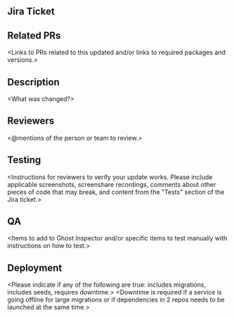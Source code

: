 ## Jira Ticket
<Replace with a link to a Jira ticket.>

## Related PRs
<Links to PRs related to this updated and/or links to required packages and versions.>

## Description
<What was changed?>

## Reviewers
<@mentions of the person or team to review.>

## Testing
<Instructions for reviewers to verify your update works. Please include applicable screenshots, screenshare recordings, comments about other pieces of code that may break, and content from the "Tests" section of the Jira ticket.>

## QA
<Items to add to Ghost Inspector and/or specific items to test manually with instructions on how to test.>

## Deployment
<Please indicate if any of the following are true: includes migrations, includes seeds, requires downtime.>
<Downtime is required if a service is going offline for large migrations or if dependencies in 2 repos needs to be launched at the same time.>
<Use this section to list any scripts that need to run upon deployment.>
